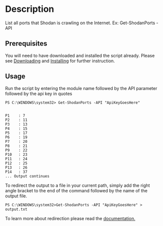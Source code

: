 

# Description
List all ports that Shodan is crawling on the Internet. Ex: Get-ShodanPorts -API

## Prerequisites
You will need to have downloaded and installed the script already. Please see [Downloading](https://github.com/simeononsecurity/Shodan_PS#Download) and [Installing](https://github.com/simeononsecurity/Shodan_PS#Install) for further instruction.

## Usage
Run the script by entering the module name followed by the API parameter followed by the api key in quotes
```
PS C:\WINDOWS\system32> Get-ShodanPorts -API "ApiKeyGoesHere"


P1    : 7
P2    : 11
P3    : 13
P4    : 15
P5    : 17
P6    : 19
P7    : 20
P8    : 21
P9    : 22
P10   : 23
P11   : 24
P12   : 25
P13   : 26
P14   : 37
... Output continues
```

To redirect the output to a file in your current path, simply add the right angle bracket to the end of the command followed by the name of the output file. 
```
PS C:\WINDOWS\system32>Get-ShodanPorts -API "ApiKeyGoesHere" > output.txt
```

To learn more about redirection please read the [documentation.](https://docs.microsoft.com/en-us/powershell/module/microsoft.powershell.core/about/about_redirection?view=powershell-7.1#:~:text=Use%20the%20Out%2DFile%20cmdlet,sends%20it%20to%20the%20pipeline.)
